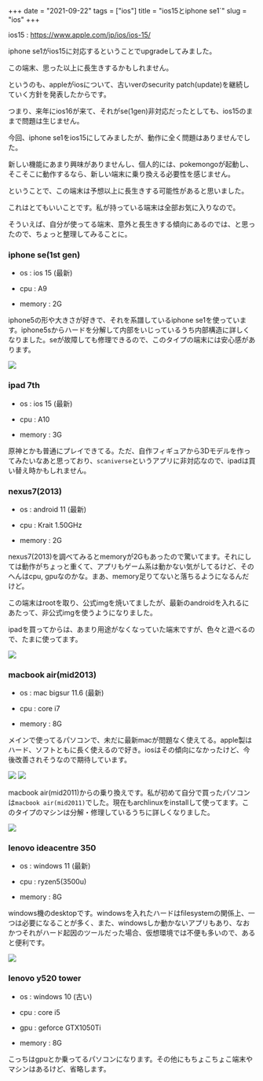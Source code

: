 +++
date = "2021-09-22"
tags = ["ios"]
title = "ios15とiphone se1`"
slug = "ios"
+++

ios15 : https://www.apple.com/jp/ios/ios-15/

iphone se1がios15に対応するということでupgradeしてみました。

この端末、思った以上に長生きするかもしれません。

というのも、appleがiosについて、古いverのsecurity patch(update)を継続していく方針を発表したからです。

つまり、来年にios16が来て、それがse(1gen)非対応だったとしても、ios15のままで問題は生じません。

今回、iphone se1をios15にしてみましたが、動作に全く問題はありませんでした。

新しい機能にあまり興味がありませんし、個人的には、pokemongoが起動し、そこそこに動作するなら、新しい端末に乗り換える必要性を感じません。

ということで、この端末は予想以上に長生きする可能性があると思いました。

これはとてもいいことです。私が持っている端末は全部お気に入りなので。

そういえば、自分が使ってる端末、意外と長生きする傾向にあるのでは、と思ったので、ちょっと整理してみることに。


### iphone se(1st gen)

- os : ios 15 (最新)

- cpu : A9

- memory : 2G 

iphone5の形や大きさが好きで、それを系譜しているiphone se1を使っています。iphone5sからハードを分解して内部をいじっているうち内部構造に詳しくなりました。seが故障しても修理できるので、このタイプの端末には安心感があります。

![](https://raw.githubusercontent.com/syui/img/master/other/os_update_20210922_ios_01.png)

### ipad 7th

- os : ios 15 (最新)

- cpu : A10

- memory : 3G

原神とかも普通にプレイできてる。ただ、自作フィギュアから3Dモデルを作ってみたいなあと思っており、`scaniverse`というアプリに非対応なので、ipadは買い替え時かもしれません。

### nexus7(2013)

- os : android 11 (最新)

- cpu : Krait 1.50GHz

- memory : 2G

nexus7(2013)を調べてみるとmemoryが2Gもあったので驚いてます。それにしては動作がちょっと重くて、アプリもゲーム系は動かない気がしてるけど、そのへんはcpu, gpuなのかな。まあ、memory足りてないと落ちるようになるんだけど。

この端末はrootを取り、公式imgを焼いてましたが、最新のandroidを入れるにあたって、非公式imgを使うようになりました。

ipadを買ってからは、あまり用途がなくなっていた端末ですが、色々と遊べるので、たまに使ってます。

![](https://raw.githubusercontent.com/syui/img/master/other/os_update_20210922_android_01.png)

### macbook air(mid2013)

- os : mac bigsur 11.6 (最新)

- cpu : core i7

- memory : 8G

メインで使ってるパソコンで、未だに最新macが問題なく使えてる。apple製はハード、ソフトともに長く使えるので好き。iosはその傾向になかったけど、今後改善されそうなので期待しています。

![](https://raw.githubusercontent.com/syui/img/master/other/os_update_20210922_mac_01.png)
![](https://raw.githubusercontent.com/syui/img/master/other/os_update_20210922_mac_02.png)

macbook air(mid2011)からの乗り換えです。私が初めて自分で買ったパソコンは`macbook air(mid2011)`でした。現在もarchlinuxをinstallして使ってます。このタイプのマシンは分解・修理しているうちに詳しくなりました。

![](https://raw.githubusercontent.com/syui/img/master/other/os_update_20210922_archlinux_01.png)

### lenovo ideacentre 350

- os : windows 11 (最新)

- cpu : ryzen5(3500u)

- memory : 8G

windows機のdesktopです。windowsを入れたハードはfilesystemの関係上、一つは必要になることが多く、また、windowsしか動かないアプリもあり、なおかつそれがハード起因のツールだった場合、仮想環境では不便も多いので、あると便利です。

![](https://raw.githubusercontent.com/syui/img/master/other/os_update_20210922_windows_01.png)


### lenovo y520 tower

- os : windows 10 (古い)

- cpu : core i5

- gpu : geforce GTX1050Ti 

- memory : 8G

こっちはgpuとか乗ってるパソコンになります。その他にもちょこちょこ端末やマシンはあるけど、省略します。


